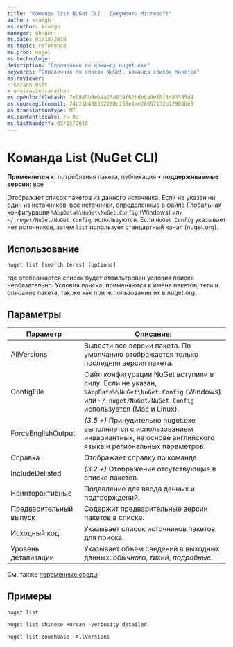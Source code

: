 ```yaml
---
title: "Команда list NuGet CLI | Документы Microsoft"
author: kraigb
ms.author: kraigb
manager: ghogen
ms.date: 01/18/2018
ms.topic: reference
ms.prod: nuget
ms.technology: 
description: "Справочник по команду nuget.exe"
keywords: "Справочник по список NuGet, команда список пакетов"
ms.reviewer:
- karann-msft
- unniravindranathan
ms.openlocfilehash: 7e0945b9e64a15a839f62bde0a0ef8f3d83335d4
ms.sourcegitcommit: 74c21b406302288c158e8ae26057132b12960be8
ms.translationtype: MT
ms.contentlocale: ru-RU
ms.lasthandoff: 03/15/2018
---
```

# <a name="list-command-nuget-cli"></a>Команда List (NuGet CLI)

**Применяется к:** потребления пакета, публикация &bullet; **поддерживаемые версии:** все

Отображает список пакетов из данного источника. Если не указан ни один из источников, все источники, определенные в файле Глобальная конфигурация `%AppData%\NuGet\NuGet.Config` (Windows) или `~/.nuget/NuGet/NuGet.Config`, используются. Если `NuGet.Config` указывает нет источников, затем `list` использует стандартный канал (nuget.org).

## <a name="usage"></a>Использование

```cli
nuget list [search terms] [options]
```

где отображается список будет отфильтрован условия поиска необязательно. Условия поиска, применяются к имена пакетов, теги и описание пакета, так же как при использовании их в nuget.org.

## <a name="options"></a>Параметры

| Параметр | Описание: |
| --- | --- |
| AllVersions | Вывести все версии пакета. По умолчанию отображается только последняя версия пакета. |
| ConfigFile | Файл конфигурации NuGet вступили в силу. Если не указан, `%AppData%\NuGet\NuGet.Config` (Windows) или `~/.nuget/NuGet/NuGet.Config` используется (Mac и Linux).|
| ForceEnglishOutput | *(3.5 +)*  Принудительно nuget.exe выполняется с использованием инвариантных, на основе английского языка и региональных параметров. |
| Справка | Отображает справку по команде. |
| IncludeDelisted | *(3.2 +)*  Отображение отсутствующие в списке пакетов. |
| Неинтерактивные | Подавление для ввода данных и подтверждений. |
| Предварительный выпуск | Содержит предварительные версии пакетов в списке. |
| Исходный код | Указывает список источников пакетов для поиска. |
| Уровень детализации | Указывает объем сведений в выходных данных: *обычного*, *тихий*, *подробные*. |

См. также [переменные среды](cli-ref-environment-variables.md)

## <a name="examples"></a>Примеры

```cli
nuget list

nuget list chinese korean -Verbosity detailed

nuget list couchbase -AllVersions
```
